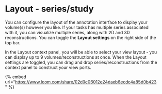 # Layout - series/study

You can configure the layout of the annotation interface to display your volume(s) however you like. If your tasks has multiple series associated with it, you can visualize multiple series, along with 2D and 3D reconstructions. You can toggle the **Layout settings** on the right side of the top bar.&#x20;

In the Layout context panel, you will be able to select your view layout - you can display up to 9 volumes/reconstructions at once. When the Layout settings are toggled, you can drag and drop series/reconstructions from the context panel to construct your view ports.&#x20;

{% embed url="https://www.loom.com/share/02d0c06012e24daeb6ecdc4a85d0b423" %}
